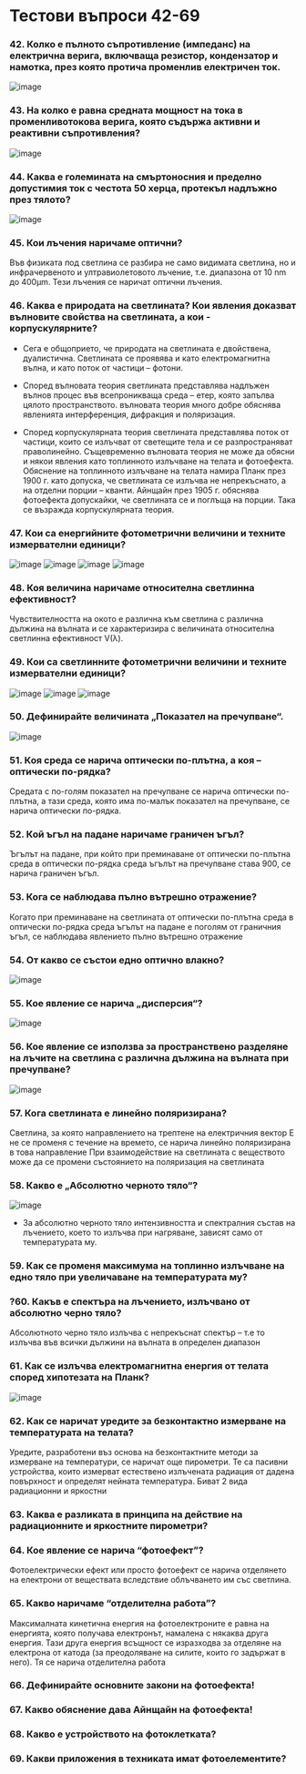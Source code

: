# Тестови въпроси 42-69

### 42. Колко е пълното съпротивление (импеданс) на електрична верига, включваща резистор, кондензатор и намотка, през която протича променлив електричен ток.
![image](https://user-images.githubusercontent.com/91801674/214566161-95595c7f-ca92-4b0c-9633-d1e071b8fc07.png)

### 43. На колко е равна средната мощност на тока в променливотокова верига, която съдържа активни и реактивни съпротивления?
![image](https://user-images.githubusercontent.com/91801674/214566053-eeff8a1e-919d-44cc-86c5-a7b6a19ea8e4.png)

### 44. Каква е големината на смъртоносния и пределно допустимия ток с честота 50 херца, протекъл надлъжно през тялото?
![image](https://user-images.githubusercontent.com/91801674/214566108-222563b0-f4c6-4396-b423-0cd06ed0674c.png)

### 45. Кои лъчения наричаме оптични?
Във физиката под светлина се разбира не само видимата светлина, но и инфрачервеното и ултравиолетовото лъчение, т.е. диапазона от 10 nm до 400μm. Тези лъчения се наричат оптични лъчения. 
### 46. Каква е природата на светлината? Кои явления доказват вълновите свойства на светлината, а кои - корпускулярните?
+ Сега е общоприето, че природата на светлината е двойствена, дуалистична. Светлината се проявява и като електромагнитна
вълна, и като поток от частици – фотони.
+ Според вълновата теория светлината представлява надлъжен вълнов процес във всепроникваща среда – етер, която запълва цялото пространството. 
вълновата теория много добре обяснява явленията интерференция, дифракция и поляризация.

+ Според корпускулярната теория светлината представлява поток от частици, които се излъчват от светещите тела и се разпространяват праволинейно.
Същевременно вълновата теория не може да обясни и някои явления като топлинното излъчване на телата и фотоефекта.
Обяснение на топлинното излъчване на телата намира Планк през 1900 г. като допуска, че светлината се излъчва не непрекъснато, а на отделни порции – кванти. Айнщайн през 1905 г. обяснява фотоефекта допускайки, че светлината се и поглъща на порции. Така се възражда корпускулярната теория. 
### 47. Кои са енергийните фотометрични величини и техните измервателни единици?
![image](https://user-images.githubusercontent.com/91801674/214567673-791d6335-b20d-4b7d-b12d-ca8a14a8e01c.png)
![image](https://user-images.githubusercontent.com/91801674/214567696-32cf651f-3dcf-47fb-a1d9-5418f487e9da.png)
![image](https://user-images.githubusercontent.com/91801674/214567733-54597172-1f7c-45e2-80ce-4fa11df299bb.png)
![image](https://user-images.githubusercontent.com/91801674/214567783-67526f80-eaf3-4cce-94e1-a224e14f95b9.png)

### 48. Коя величина наричаме относителна светлинна ефективност?
Чувствителността на окото е различна към светлина с различна дължина на вълната и се характеризира с величината относителна светлинна ефективност V(λ).
### 49. Кои са светлинните фотометрични величини и техните измервателни единици?
![image](https://user-images.githubusercontent.com/91801674/214567986-6414c51e-11dc-4508-9403-bc3049662fcf.png)
![image](https://user-images.githubusercontent.com/91801674/214568015-f365b4cc-7e37-4bdf-8286-266885ab606a.png)
![image](https://user-images.githubusercontent.com/91801674/214568040-7ddb9452-4565-4b08-86ce-b508ac1e6403.png)

### 50. Дефинирайте величината „Показател на пречупване“.
![image](https://user-images.githubusercontent.com/91801674/214568260-6aa6e63d-7902-4afd-9ab4-7b96827c0aa3.png)

### 51. Коя среда се нарича оптически по-плътна, а коя – оптически по-рядка?
Средата с по-голям показател на пречупване се нарича оптически по-плътна, а тази среда, която има по-малък показател на пречупване, се нарича оптически по-рядка.
### 52. Кой ъгъл на падане наричаме граничен ъгъл?
Ъгълът на падане, при който при преминаване от оптически по-плътна среда в оптически по-рядка среда ъгълът на пречупване става 900, се нарича граничен ъгъл.
### 53. Кога се наблюдава пълно вътрешно отражение?
Когато при преминаване на светлината от оптически по-плътна среда в оптически по-рядка среда ъгълът на падане е поголям от граничния ъгъл, се наблюдава явлението
пълно вътрешно отражение
### 54. От какво се състои едно оптично влакно?
![image](https://user-images.githubusercontent.com/91801674/214568785-0f3f8425-0f1c-40f4-8936-280f2bba9e24.png)

### 55. Кое явление се нарича „дисперсия“?
![image](https://user-images.githubusercontent.com/91801674/214568910-85360931-c3dd-422d-8972-c306f020dbb9.png)

### 56. Кое явление се използва за пространствено разделяне на лъчите на светлина с различна дължина на вълната при пречупване?
![image](https://user-images.githubusercontent.com/91801674/214573593-157edf21-7caa-4c61-a9b8-fa60df7a2174.png)

### 57. Кога светлината е линейно поляризирана?
Светлина, за която направлението на трептене на електричния вектор E не се променя с течение на времето, се нарича линейно поляризирана в това направление
При взаимодействие на светлината с веществото може да се промени състоянието на поляризация на светлината 
### 58. Какво е „Абсолютно черното тяло“?
![image](https://user-images.githubusercontent.com/91801674/214574006-166f30be-ccec-4f94-b324-ab6eff77641e.png)
+ За абсолютно черното тяло интензивността и спектралния състав на лъчението, което то излъчва при нагряване, зависят само от температурата му.
### 59. Как се променя максимума на топлинно излъчване на едно тяло при увеличаване на температурата му?

### ?60. Какъв е спектъра на лъчението, излъчвано от абсолютно черно тяло?
Абсолютното черно тяло излъчва с непрекъснат спектър – т.е то излъчва във всички дължини на вълната в определен диапазон
### 61. Как се излъчва електромагнитна енергия от телата според хипотезата на Планк?
![image](https://user-images.githubusercontent.com/91801674/214574976-25bc83f2-ec1c-4865-aa86-5580caf9c086.png)

### 62. Как се наричат уредите за безконтактно измерване на температурата на телата?
Уредите, разработени въз основа на безконтактните методи за измерване на температури, се наричат още пирометри. Те са пасивни устройства, които измерват естествено излъчената радиация от дадена повърхност и определят нейната температура. Биват 2 вида радиационни и яркостни
### 63. Каква е разликата в принципа на действие на радиационните и яркостните пирометри?

### 64. Кое явление се нарича “фотоефект”?
Фотоелектрически ефект или просто фотоефект се нарича отделянето на електрони от веществата вследствие облъчването им със светлина.
### 65. Какво наричаме “отделителна работа”?
Максималната кинетична енергия на фотоелектроните е равна на енергията, която получава електронът, намалена с някаква друга енергия. Тази друга енергия всъщност се изразходва за отделяне на електрона от катода (за преодоляване на силите, които го задържат в него). Тя се нарича отделителна работа
### 66. Дефинирайте основните закони на фотоефекта!
### 67. Какво обяснение дава Айнщайн на фотоефекта!
### 68. Какво е устройството на фотоклетката?
### 69. Какви приложения в техниката имат фотоелементите?
